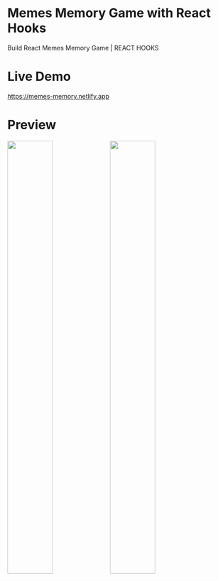 # Memes Memory Game with React Hooks

Build React Memes Memory Game | REACT HOOKS



# Live Demo
https://memes-memory.netlify.app

# Preview
 <img src="https://user-images.githubusercontent.com/86564838/131710849-491ecc2d-d18e-40e1-aa8d-5133452d8614.jpg" width=45% height=50%>
  <img src="https://user-images.githubusercontent.com/86564838/131710890-8e1d8aeb-6648-4de9-a0df-a4a447def3a6.jpg" width=45% height=50%>



